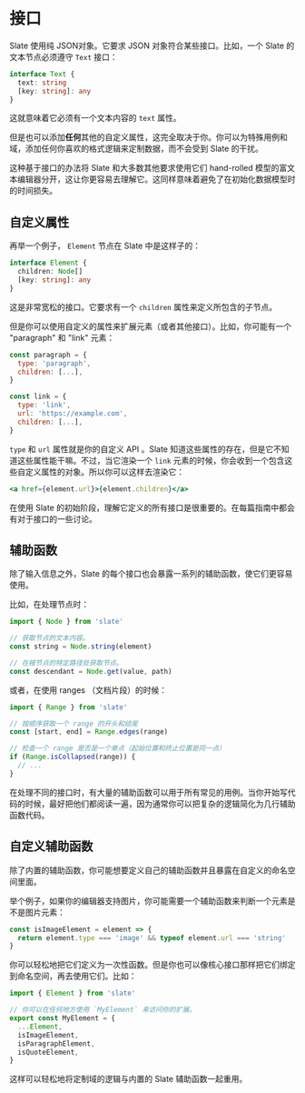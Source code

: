 # 接口

Slate 使用纯 JSON对象。它要求 JSON 对象符合某些接口。比如，一个 Slate 的文本节点必须遵守 `Text` 接口：

```ts
interface Text {
  text: string
  [key: string]: any
}
```

这就意味着它必须有一个文本内容的 `text` 属性。

但是也可以添加**任何**其他的自定义属性，这完全取决于你。你可以为特殊用例和域，添加任何你喜欢的格式逻辑来定制数据，而不会受到 Slate 的干扰。

这种基于接口的办法将 Slate 和大多数其他要求使用它们 hand-rolled 模型的富文本编辑器分开，这让你更容易去理解它。这同样意味着避免了在初始化数据模型时的时间损失。

## 自定义属性

再举一个例子， `Element` 节点在 Slate 中是这样子的：

```ts
interface Element {
  children: Node[]
  [key: string]: any
}
```

这是非常宽松的接口。它要求有一个 `children` 属性来定义所包含的子节点。

但是你可以使用自定义的属性来扩展元素（或者其他接口）。比如，你可能有一个 "paragraph" 和 "link" 元素：

```js
const paragraph = {
  type: 'paragraph',
  children: [...],
}

const link = {
  type: 'link',
  url: 'https://example.com',
  children: [...],
}
```

`type` 和 `url` 属性就是你的自定义 API 。Slate 知道这些属性的存在，但是它不知道这些属性能干嘛。不过，当它渲染一个 `link` 元素的时候，你会收到一个包含这些自定义属性的对象。所以你可以这样去渲染它：

```jsx
<a href={element.url}>{element.children}</a>
```

在使用 Slate 的初始阶段，理解它定义的所有接口是很重要的。在每篇指南中都会有对于接口的一些讨论。

## 辅助函数

除了输入信息之外，Slate 的每个接口也会暴露一系列的辅助函数，使它们更容易使用。

比如，在处理节点时：

```js
import { Node } from 'slate'

// 获取节点的文本内容。
const string = Node.string(element)

// 在根节点的特定路径处获取节点。
const descendant = Node.get(value, path)
```

或者，在使用 ranges （文档片段）的时候：

```js
import { Range } from 'slate'

// 按顺序获取一个 range 的开头和结尾
const [start, end] = Range.edges(range)

// 检查一个 range 是否是一个单点（起始位置和终止位置是同一点）
if (Range.isCollapsed(range)) {
  // ...
}
```

在处理不同的接口时，有大量的辅助函数可以用于所有常见的用例。当你开始写代码的时候，最好把他们都阅读一遍，因为通常你可以把复杂的逻辑简化为几行辅助函数代码。

## 自定义辅助函数

除了内置的辅助函数，你可能想要定义自己的辅助函数并且暴露在自定义的命名空间里面。

举个例子，如果你的编辑器支持图片，你可能需要一个辅助函数来判断一个元素是不是图片元素：

```js
const isImageElement = element => {
  return element.type === 'image' && typeof element.url === 'string'
}
```

你可以轻松地把它们定义为一次性函数。但是你也可以像核心接口那样把它们绑定到命名空间，再去使用它们。比如：

```js
import { Element } from 'slate'

// 你可以在任何地方使用 `MyElement` 来访问你的扩展。
export const MyElement = {
  ...Element,
  isImageElement,
  isParagraphElement,
  isQuoteElement,
}
```

这样可以轻松地将定制域的逻辑与内置的 Slate 辅助函数一起重用。
